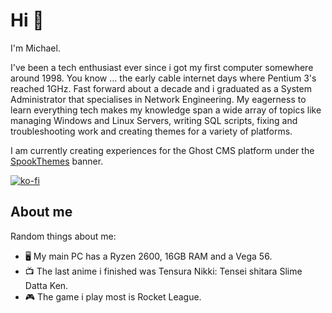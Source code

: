 # Hi 👋

I'm Michael.

I've been a tech enthusiast ever since i got my first computer somewhere around 1998. You know ... the early cable internet days where Pentium 3's reached 1GHz. Fast forward about a decade and i graduated as a System Administrator that specialises in Network Engineering. My eagerness to learn everything tech makes my knowledge span a wide array of topics like managing Windows and Linux Servers, writing SQL scripts, fixing and troubleshooting work and creating themes for a variety of platforms.

I am currently creating experiences for the Ghost CMS platform under the [SpookThemes](https://spookthemes.com) banner.

[![ko-fi](https://ko-fi.com/img/githubbutton_sm.svg)](https://ko-fi.com/K3K245V5N)

## About me
Random things about me: 
- 🖥️ My main PC has a Ryzen 2600, 16GB RAM and a Vega 56. 
- 📺 The last anime i finished was Tensura Nikki: Tensei shitara Slime Datta Ken.
- 🎮 The game i play most is Rocket League.

